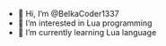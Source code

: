 - 👋 Hi, I’m @BelkaCoder1337
- 👀 I’m interested in Lua programming
- 🌱 I’m currently learning Lua language
